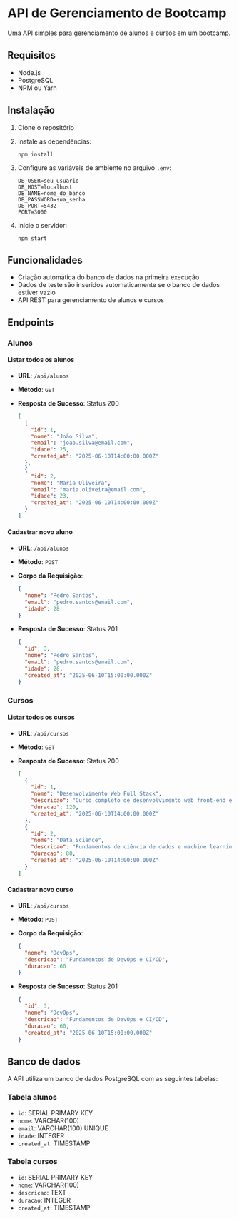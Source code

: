 # API de Gerenciamento de Bootcamp

Uma API simples para gerenciamento de alunos e cursos em um bootcamp.

## Requisitos

- Node.js
- PostgreSQL
- NPM ou Yarn

## Instalação

1. Clone o repositório
2. Instale as dependências:

   ```pwsh
   npm install
   ```

3. Configure as variáveis de ambiente no arquivo `.env`:

   ```env
   DB_USER=seu_usuario
   DB_HOST=localhost
   DB_NAME=nome_do_banco
   DB_PASSWORD=sua_senha
   DB_PORT=5432
   PORT=3000
   ```

4. Inicie o servidor:

   ```pwsh
   npm start
   ```

## Funcionalidades

- Criação automática do banco de dados na primeira execução
- Dados de teste são inseridos automaticamente se o banco de dados estiver vazio
- API REST para gerenciamento de alunos e cursos

## Endpoints

### Alunos

#### Listar todos os alunos

- **URL**: `/api/alunos`
- **Método**: `GET`
- **Resposta de Sucesso**: Status 200

  ```json
  [
    {
      "id": 1,
      "nome": "João Silva",
      "email": "joao.silva@email.com",
      "idade": 25,
      "created_at": "2025-06-10T14:00:00.000Z"
    },
    {
      "id": 2,
      "nome": "Maria Oliveira",
      "email": "maria.oliveira@email.com",
      "idade": 23,
      "created_at": "2025-06-10T14:00:00.000Z"
    }
  ]
  ```

#### Cadastrar novo aluno

- **URL**: `/api/alunos`
- **Método**: `POST`
- **Corpo da Requisição**:

  ```json
  {
    "nome": "Pedro Santos",
    "email": "pedro.santos@email.com",
    "idade": 28
  }
  ```

- **Resposta de Sucesso**: Status 201

  ```json
  {
    "id": 3,
    "nome": "Pedro Santos",
    "email": "pedro.santos@email.com",
    "idade": 28,
    "created_at": "2025-06-10T15:00:00.000Z"
  }
  ```

### Cursos

#### Listar todos os cursos

- **URL**: `/api/cursos`
- **Método**: `GET`
- **Resposta de Sucesso**: Status 200

  ```json
  [
    {
      "id": 1,
      "nome": "Desenvolvimento Web Full Stack",
      "descricao": "Curso completo de desenvolvimento web front-end e back-end",
      "duracao": 120,
      "created_at": "2025-06-10T14:00:00.000Z"
    },
    {
      "id": 2,
      "nome": "Data Science",
      "descricao": "Fundamentos de ciência de dados e machine learning",
      "duracao": 80,
      "created_at": "2025-06-10T14:00:00.000Z"
    }
  ]
  ```

#### Cadastrar novo curso

- **URL**: `/api/cursos`
- **Método**: `POST`
- **Corpo da Requisição**:

  ```json
  {
    "nome": "DevOps",
    "descricao": "Fundamentos de DevOps e CI/CD",
    "duracao": 60
  }
  ```

- **Resposta de Sucesso**: Status 201

  ```json
  {
    "id": 3,
    "nome": "DevOps",
    "descricao": "Fundamentos de DevOps e CI/CD",
    "duracao": 60,
    "created_at": "2025-06-10T15:00:00.000Z"
  }
  ```

## Banco de dados

A API utiliza um banco de dados PostgreSQL com as seguintes tabelas:

### Tabela alunos

- `id`: SERIAL PRIMARY KEY
- `nome`: VARCHAR(100)
- `email`: VARCHAR(100) UNIQUE
- `idade`: INTEGER
- `created_at`: TIMESTAMP

### Tabela cursos

- `id`: SERIAL PRIMARY KEY
- `nome`: VARCHAR(100)
- `descricao`: TEXT
- `duracao`: INTEGER
- `created_at`: TIMESTAMP
